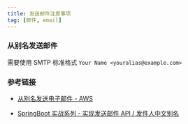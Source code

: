 ```yaml
---
title: 发送邮件注意事项
tag: [邮件, email]
---
```


### 从别名发送邮件

需要使用 SMTP 标准格式 `Your Name <youralias@example.com>`

### 参考链接

- [从别名发送电子邮件 - AWS](https://docs.aws.amazon.com/zh_cn/workmail/latest/userguide/email-messages.html#send_alias)

- [SpringBoot 实战系列 - 实现发送邮件 API / 发件人中文别名](https://cloud.tencent.com/developer/article/1423569)
